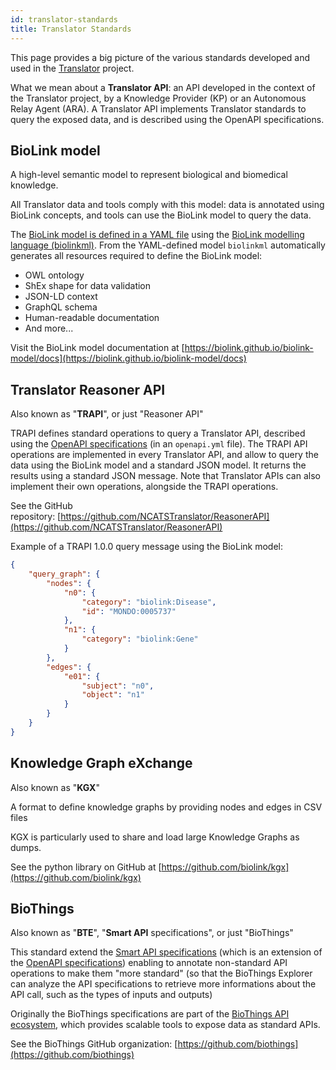 ```yaml
---
id: translator-standards
title: Translator Standards
---
```


This page provides a big picture of the various standards developed and used in the [Translator](https://ncatstranslator.github.io/) project.

What we mean about a **Translator API**: an API developed in the context of the Translator project, by a Knowledge Provider (KP) or an Autonomous Relay Agent (ARA). A Translator API implements Translator standards to query the exposed data, and is described using the OpenAPI specifications.

## BioLink model

A high-level semantic model to represent biological and biomedical knowledge. 

All Translator data and tools comply with this model: data is annotated using BioLink concepts, and tools can use the BioLink model to query the data.

The [BioLink model is defined in a YAML file](https://github.com/biolink/biolink-model/blob/master/biolink-model.yaml) using the [BioLink modelling language (biolinkml)](https://biolink.github.io/biolinkml/). From the YAML-defined model `biolinkml` automatically generates all resources required to define the BioLink model:
* OWL ontology
* ShEx shape for data validation
* JSON-LD context
* GraphQL schema
* Human-readable documentation
* And more...

Visit the BioLink model documentation at [https://biolink.github.io/biolink-model/docs](https://biolink.github.io/biolink-model/docs)

## Translator Reasoner API

Also known as "**TRAPI**", or just "Reasoner API"

TRAPI defines standard operations to query a Translator API, described using the [OpenAPI specifications](https://www.openapis.org/) (in an `openapi.yml` file). The TRAPI API operations are implemented in every Translator API, and allow to query the data using the BioLink model and a standard JSON model. It returns the results using a standard JSON message. Note that Translator APIs can also implement their own operations, alongside the TRAPI operations.

See the GitHub repository: [https://github.com/NCATSTranslator/ReasonerAPI](https://github.com/NCATSTranslator/ReasonerAPI)

Example of a TRAPI 1.0.0 query message using the BioLink model:

```json
{
    "query_graph": {
        "nodes": {
            "n0": {
                "category": "biolink:Disease",
                "id": "MONDO:0005737"
            },
            "n1": {
                "category": "biolink:Gene"
            }
        },
        "edges": {
            "e01": {
                "subject": "n0",
                "object": "n1"
            }
        }
    }
}
```

## Knowledge Graph eXchange

Also known as "**KGX**"

A format to define knowledge graphs by providing nodes and edges in CSV files

KGX is particularly used to share and load large Knowledge Graphs as dumps.

See the python library on GitHub at [https://github.com/biolink/kgx](https://github.com/biolink/kgx)

## BioThings

Also known as "**BTE**", "**Smart API** specifications", or just "BioThings"

This standard extend the [Smart API specifications](https://smart-api.info/guide) (which is an extension of the [OpenAPI specifications](https://www.openapis.org/)) enabling to annotate non-standard API operations to make them "more standard" (so that the BioThings Explorer can analyze the API specifications to retrieve more informations about the API call, such as the types of inputs and outputs)

Originally the BioThings specifications are part of the [BioThings API ecosystem](https://biothings.io/), which provides scalable tools to expose data as standard APIs.

See the BioThings GitHub organization: [https://github.com/biothings](https://github.com/biothings)



